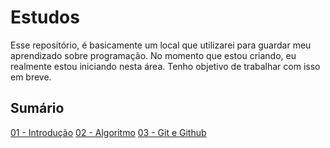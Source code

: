 # Estudos
Esse repositório, é basicamente um local que utilizarei para guardar meu aprendizado sobre programação. No momento que estou criando, eu realmente estou iniciando nesta área. Tenho objetivo de trabalhar com isso em breve. 

## **Sumário**
[01 - Introdução](/Arquivos/01-Introducao.md)
[02 - Algoritmo](/Arquivos/02-Algoritmo.md)
[03 - Git e Github](/Arquivos/03-Git.md)

##



